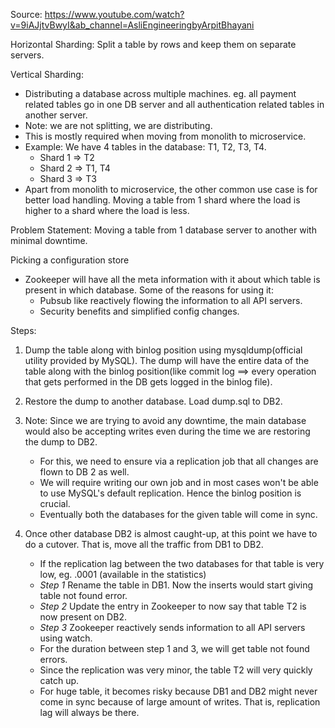 Source: https://www.youtube.com/watch?v=9iAJjtvBwyI&ab_channel=AsliEngineeringbyArpitBhayani

Horizontal Sharding: Split a table by rows and keep them on separate servers.

Vertical Sharding: 
* Distributing a database across multiple machines. eg. all payment related tables go in one DB server and all authentication related tables in another server.
* Note: we are not splitting, we are distributing.
* This is mostly required when moving from monolith to microservice.
* Example: We have 4 tables in the database: T1, T2, T3, T4.
    * Shard 1 => T2
    * Shard 2 => T1, T4
    * Shard 3 => T3
* Apart from monolith to microservice, the other common use case is for better load handling. Moving a table from 1 shard where the load is higher to a shard where the load is less.

Problem Statement: Moving a table from 1 database server to another with minimal downtime.

Picking a configuration store
* Zookeeper will have all the meta information with it about which table is present in which database. Some of the reasons for using it:
    * Pubsub like reactively flowing the information to all API servers.
    * Security benefits and simplified config changes.

Steps:
1. Dump the table along with binlog position using mysqldump(official utility provided by MySQL). The dump will have the entire data of the table along with the binlog position(like commit log ==> every operation that gets performed in the DB gets logged in the binlog file).

2. Restore the dump to another database. Load dump.sql to DB2.

3. Note: Since we are trying to avoid any downtime, the main database would also be accepting writes even during the time we are restoring the dump to DB2. 
    * For this, we need to ensure via a replication job that all changes are flown to DB 2 as well.
    * We will require writing our own job and in most cases won't be able to use MySQL's default replication. Hence the binlog position is crucial.
    * Eventually both the databases for the given table will come in sync.

4. Once other database DB2 is almost caught-up, at this point we have to do a cutover. That is, move all the traffic from DB1 to DB2.
    * If the replication lag between the two databases for that table is very low, eg. .0001 (available in the statistics)
    * *Step 1* Rename the table in DB1. Now the inserts would start giving table not found error.
    * *Step 2* Update the entry in Zookeeper to now say that table T2 is now present on DB2.
    * *Step 3* Zookeeper reactively sends information to all API servers using watch.
    * For the duration between step 1 and 3, we will get table not found errors. 
    * Since the replication was very minor, the table T2 will very quickly catch up.
    * For huge table, it becomes risky because DB1 and DB2 might never come in sync because of large amount of writes. That is, replication lag will always be there.
